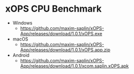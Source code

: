 # xOPS CPU Benchmark
- Windows
  - https://github.com/maxim-saplin/xOPS-App/releases/download/1.0.1/xOPS.exe
- macOS
  - https://github.com/maxim-saplin/xOPS-App/releases/download/1.0.1/xOPS.app.zip
- Android
  - https://github.com/maxim-saplin/xOPS-App/releases/download/1.0.1/xcom.saplin.xOPS.apk
 
